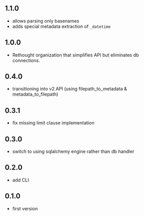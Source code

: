 ## 1.1.0
* allows parsing only basenames
* adds special metadata extraction of `_datetime`

## 1.0.0
* Rethought organization that simplifies API but eliminates db connections.

## 0.4.0
* transitioning into v2 API (using filepath_to_metadata & metadata_to_filepath)

## 0.3.1
* fix missing limit clause implementation

## 0.3.0
* switch to using sqlalchemy engine rather than db handler

## 0.2.0
* add CLI

## 0.1.0
* first version
